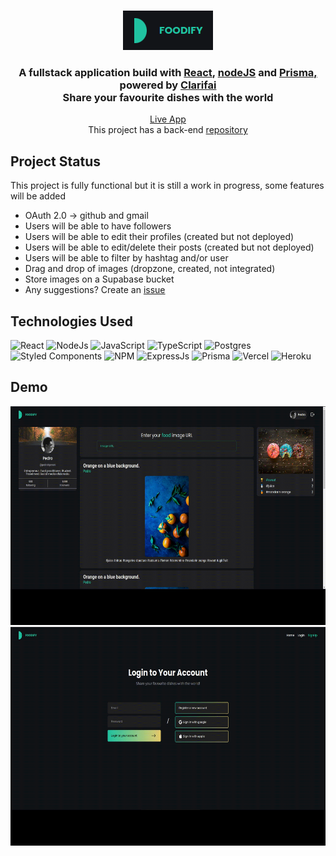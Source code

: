 <br />
<p align="center">
  <a href="https://github.com/pedrohperoni/foodify">
    <img src="https://raw.githubusercontent.com/pedrohperoni/foodify/main/github/logo.png" alt="Logo">
  </a>
   <h3 align="center">A fullstack application build with <a href="https://reactjs.org/">React</a>, <a href="https://nodejs.org/en/">nodeJS</a> and <a href="https://www.prisma.io/ ">Prisma, </a>powered by <a href="https://www.clarifai.com/">Clarifai</a></br> Share your favourite dishes with the world</h3>
  
  <p align="center"><a href="https://yfidoof.vercel.app/">Live App </a>
</br>This project has a back-end <a href="https://github.com/pedrohperoni/foodify-api">repository</a></p>
  

## Project Status
This project is fully functional but it is still a work in progress, some features will be added

* OAuth 2.0 -> github and gmail
* Users will be able to have followers
* Users will be able to edit their profiles (created but not deployed)
* Users will be able to edit/delete their posts (created but not deployed)
* Users will be able to filter by hashtag and/or user
* Drag and drop of images (dropzone, created, not integrated)
* Store images on a Supabase bucket
* Any suggestions? Create an [issue](https://github.com/pedrohperoni/foodify/issues)

## Technologies Used

![React](https://img.shields.io/badge/react-%2320232a.svg?style=for-the-badge&logo=react&logoColor=%2361DAFB)
![NodeJs](https://img.shields.io/badge/node.js-6DA55F?style=for-the-badge&logo=node.js&logoColor=white)
![JavaScript](https://img.shields.io/badge/javascript-%23323330.svg?style=for-the-badge&logo=javascript&logoColor=%23F7DF1E)
![TypeScript](https://img.shields.io/badge/typescript-%23007ACC.svg?style=for-the-badge&logo=typescript&logoColor=white)
![Postgres](https://img.shields.io/badge/postgres-%23316192.svg?style=for-the-badge&logo=postgresql&logoColor=white)
![Styled Components](https://img.shields.io/badge/styled--components-DB7093?style=for-the-badge&logo=styled-components&logoColor=white)
![NPM](https://img.shields.io/badge/npm-CB3837?style=for-the-badge&logo=npm&logoColor=white)
![ExpressJs](https://img.shields.io/badge/Express.js-000000?style=for-the-badge&logo=express&logoColor=white)
![Prisma](https://img.shields.io/badge/Prisma-3982CE?style=for-the-badge&logo=Prisma&logoColor=white)
![Vercel](https://img.shields.io/badge/Vercel-000000?style=for-the-badge&logo=vercel&logoColor=white)
![Heroku](https://img.shields.io/badge/Heroku-430098?style=for-the-badge&logo=heroku&logoColor=white)


## Demo
<p float="left" align="center">
<img src="https://github.com/pedrohperoni/foodify/blob/main/github/foodifypost.gif" alt="ss" height="350">
  
  <img src="https://raw.githubusercontent.com/pedrohperoni/foodify/main/github/foodifylogin.gif" alt="ss" height="350">
</p>
